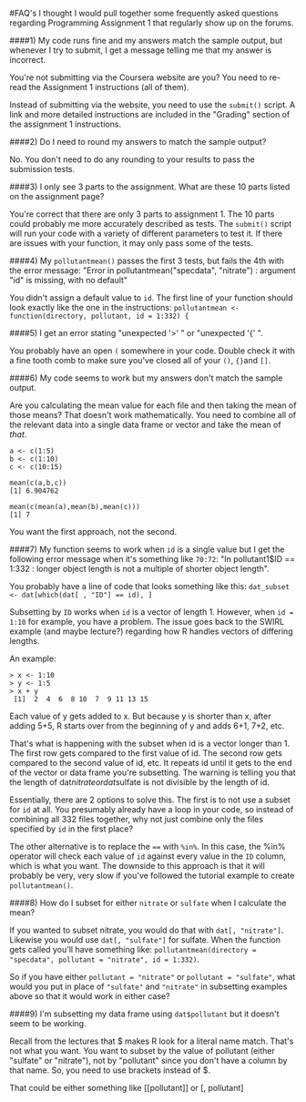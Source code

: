 #FAQ's
I thought I would pull together some frequently asked questions regarding Programming Assignment 1 that regularly show up on the forums.

####1) My code runs fine and my answers match the sample output, but whenever I try to submit, I get a message telling me that my answer is incorrect.

You're not submitting via the Coursera website are you?  You need to re-read the Assignment 1 instructions (all of them).  

Instead of submitting via the website, you need to use the `submit()` script.  A link and more detailed instructions are included in the "Grading" section of the assignment 1 instructions.



####2) Do I need to round my answers to match the sample output?

No.  You don't need to do any rounding to your results to pass the submission tests.



####3) I only see 3 parts to the assignment.  What are these 10 parts listed on the assignment page?

You're correct that there are only 3 parts to assignment 1.  The 10 parts could probably me more accurately described as tests.  The `submit()` script will run your code with a variety of different parameters to test it.  If there are issues with your function, it may only pass some of the tests.



####4) My `pollutantmean()` passes the first 3 tests, but fails the 4th with the error message: "Error in pollutantmean("specdata", "nitrate") : argument "id" is missing, with no default"
  
You didn't assign a default value to `id`.  The first line of your function should look exactly like the one in the instructions:  `pollutantmean <- function(directory, pollutant, id = 1:332) {`



####5) I get an error stating "unexpected '>' " or "unexpected '{' ".

You probably have an open `(` somewhere in your code.  Double check it with a fine tooth comb to make sure you've closed all of your `()`, `{}`and `[]`.  



####6) My code seems to work but my answers don't match the sample output.

Are you calculating the mean value for each file and then taking the mean of those means?  That doesn't work mathematically.  You need to combine all of the relevant data into a single data frame or vector and take the mean of *that*.
 
    a <- c(1:5)
    b <- c(1:10)
    c <- c(10:15)
    
    mean(c(a,b,c))
    [1] 6.904762

    mean(c(mean(a),mean(b),mean(c)))
    [1] 7

You want the first approach, not the second.



####7) My function seems to work when `id` is a single value but I get the following error message when it's something like `70:72`: "In pollutant1$ID == 1:332 :  longer object length is not a multiple of shorter object length".

You probably have a line of code that looks something like this:  `dat_subset <- dat[which(dat[ , "ID"] == id), ]`

Subsetting by `ID` works when `id` is a vector of length 1. However, when `id = 1:10` for example, you have a problem. The issue goes back to the SWIRL example (and maybe lecture?) regarding how R handles vectors of differing lengths.

An example:

    > x <- 1:10
    > y <- 1:5
    > x + y
     [1]  2  4  6  8 10  7  9 11 13 15
	 
Each value of y gets added to x. But because y is shorter than x, after adding 5+5, R starts over from the beginning of y and adds 6+1, 7+2, etc.

That's what is happening with the subset when id is a vector longer than 1. The first row gets compared to the first value of id. The second row gets compared to the second value of id, etc. It repeats id until it gets to the end of the vector or data frame you're subsetting. The warning is telling you that the length of dat$nitrate or dat$sulfate is not divisible by the length of id.

Essentially, there are 2 options to solve this.  The first is to not use a subset for `id` at all.  You presumably already have a loop in your code, so instead of combining all 332 files together, why not just combine only the files specified by `id` in the first place?

The other alternative is to replace the `==` with `%in%`.  In this case, the %in% operator will check each value of `id` against every value in the `ID` column, which is what you want.  The downside to this approach is that it will probably be very, very slow if you've followed the tutorial example to create `pollutantmean()`.



####8) How do I subset for either `nitrate` or `sulfate` when I calculate the mean?

If you wanted to subset nitrate, you would do that with `dat[, "nitrate"]`. Likewise you would use `dat[, "sulfate"]` for sulfate. When the function gets called you'll have something like: `pollutantmean(directory = "specdata", pollutant = "nitrate", id = 1:332)`.

So if you have either `pollutant = "nitrate"` or `pollutant = "sulfate"`, what would you put in place of `"sulfate"` and `"nitrate"` in subsetting examples above so that it would work in either case?



####9) I'm subsetting my data frame using `dat$pollutant` but it doesn't seem to be working.

Recall from the lectures that $ makes R look for a literal name match. That's not what you want. You want to subset by the value of pollutant (either "sulfate" or "nitrate"), not by "pollutant" since you don't have a column by that name. So, you need to use brackets instead of $.

That could be either something like [[pollutant]] or [, pollutant]


